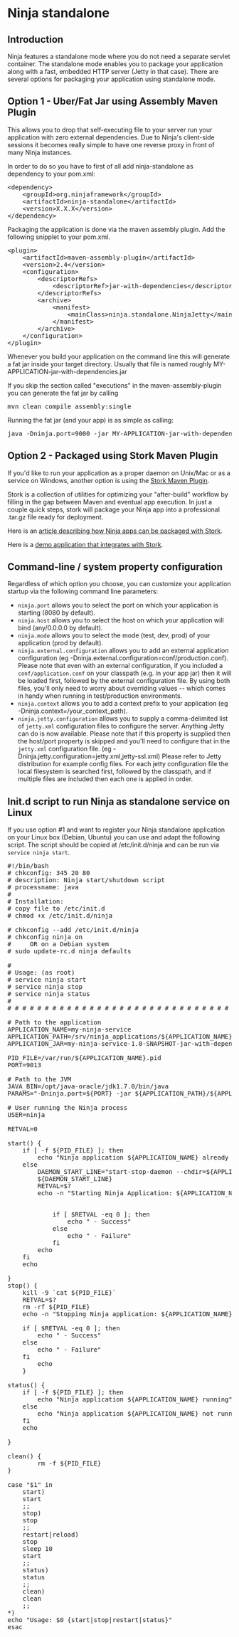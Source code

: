 Ninja standalone
================

Introduction
------------

Ninja features a standalone mode where you do not need a separate servlet container.
The standalone mode enables you to package your application along with 
a fast, embedded HTTP server (Jetty in that case).  There are several options for
packaging your application using standalone mode.

Option 1 - Uber/Fat Jar using Assembly Maven Plugin
---------------------------------------------------

This allows you to drop that self-executing file to your server run your application 
with zero external dependencies. 
Due to Ninja's client-side sessions it becomes really simple to have one 
reverse proxy in front of many Ninja instances.

In order to do so you have to first of all add ninja-standalone as dependency to your pom.xml:

<pre class="prettyprint">
&lt;dependency&gt;
    &lt;groupId&gt;org.ninjaframework&lt;/groupId&gt;
    &lt;artifactId&gt;ninja-standalone&lt;/artifactId&gt;
    &lt;version&gt;X.X.X&lt;/version&gt;
&lt;/dependency&gt;   
</pre>        

Packaging the application is done via the maven assembly plugin. Add the following snipplet
to your pom.xml.

<pre class="prettyprint">
&lt;plugin&gt;
    &lt;artifactId&gt;maven-assembly-plugin&lt;/artifactId&gt;
    &lt;version&gt;2.4&lt;/version&gt;
    &lt;configuration&gt;
        &lt;descriptorRefs&gt;
            &lt;descriptorRef&gt;jar-with-dependencies&lt;/descriptorRef&gt;
        &lt;/descriptorRefs&gt;
        &lt;archive&gt;
            &lt;manifest&gt;
                &lt;mainClass&gt;ninja.standalone.NinjaJetty&lt;/mainClass&gt;
            &lt;/manifest&gt;
        &lt;/archive&gt;
    &lt;/configuration&gt;
&lt;/plugin&gt;
</pre>

Whenever you build your application on the command line this will generate a fat jar
inside your target directory. Usually that file is named roughly MY-APPLICATION-jar-with-dependencies.jar

If you skip the section called "executions" in the maven-assembly-plugin you can generate
the fat jar by calling

<pre class="prettyprint">
mvn clean compile assembly:single
</pre>

Running the fat jar (and your app) is as simple as calling:

<pre lass="prettyprint">
java -Dninja.port=9000 -jar MY-APPLICATION-jar-with-dependencies.jar
</pre>

Option 2 - Packaged using Stork Maven Plugin
--------------------------------------------

If you'd like to run your application as a proper daemon on Unix/Mac or as a service
on Windows, another option is using the [Stork Maven Plugin](https://github.com/fizzed/java-stork).

Stork is a collection of utilities for optimizing your "after-build" workflow by
filling in the gap between Maven and eventual app execution. In just a couple
quick steps, stork will package your Ninja app into a professional .tar.gz
file ready for deployment.

Here is an [article describing how Ninja apps can be packaged with Stork](http://fizzed.com/blog/2015/01/using-stork-deploy-production-ninja-framework-app).

Here is a [demo application that integrates with Stork](https://github.com/fizzed/java-ninja-stork-demo).

Command-line / system property configuration
--------------------------------------------

Regardless of which option you choose, you can customize your application startup
via the following command line parameters:

 * <code>ninja.port</code> allows you to select the port on which your 
   application is starting (8080 by default).
 * <code>ninja.host</code> allows you to select the host on which your 
   application will bind (any/0.0.0.0 by default).
 * <code>ninja.mode</code> allows you to select the mode (test, dev, prod) 
   of your application (prod by default).
 * <code>ninja.external.configuration</code> allows you to add an external application
   configuration (eg -Dninja.external.configuration=conf/production.conf).
   Please note that even with an external configuration, if you included a
   <code>conf/application.conf</code> on your classpath (e.g. in your app jar)
   then it will be loaded first, followed by the external configuration file.
   By using both files, you'll only need to worry about overriding values --
   which comes in handy when running in test/production environments.
 * <code>ninja.context</code> allows you to add a context prefix to your application
   (eg -Dninja.context=/your_context_path).
 * <code>ninja.jetty.configuration</code> allows you to supply a comma-delimited
   list of <code>jetty.xml</code> configuration files to configure the server.
   Anything Jetty can do is now available. Please note that if this property is
   supplied then the host/port property is skipped and you'll need to configure
   that in the <code>jetty.xml</code> configuration file.
   (eg -Dninja.jetty.configuration=jetty.xml,jetty-ssl.xml) Please refer to 
   Jetty distribution for example config files.  For each jetty configuration file
   the local filesystem is searched first, followed by the classpath, and if
   multiple files are included then each one is applied in order.


Init.d script to run Ninja as standalone service on Linux
---------------------------------------------------------

If you use option #1 and want to register your Ninja standalone application on
your Linux box (Debian, Ubuntu) you can use and adapt the following script. The
script should be copied at /etc/init.d/ninja and can be run via <code>service ninja start</code>.

<pre class="prettyprint">
#!/bin/bash
# chkconfig: 345 20 80
# description: Ninja start/shutdown script
# processname: java
#
# Installation:
# copy file to /etc/init.d
# chmod +x /etc/init.d/ninja

# chkconfig --add /etc/init.d/ninja
# chkconfig ninja on
#     OR on a Debian system
# sudo update-rc.d ninja defaults

#
# Usage: (as root)
# service ninja start
# service ninja stop
# service ninja status
#
# # # # # # # # # # # # # # # # # # # # # # # # # # # # # # # # # # # # #

# Path to the application
APPLICATION_NAME=my-ninja-service
APPLICATION_PATH=/srv/ninja_applications/${APPLICATION_NAME}
APPLICATION_JAR=my-ninja-service-1.0-SNAPSHOT-jar-with-dependencies.jar

PID_FILE=/var/run/${APPLICATION_NAME}.pid
PORT=9013

# Path to the JVM
JAVA_BIN=/opt/java-oracle/jdk1.7.0/bin/java
PARAMS="-Dninja.port=${PORT} -jar ${APPLICATION_PATH}/${APPLICATION_JAR}"

# User running the Ninja process
USER=ninja

RETVAL=0

start() {
    if [ -f ${PID_FILE} ]; then
        echo "Ninja application ${APPLICATION_NAME} already running"
    else
        DAEMON_START_LINE="start-stop-daemon --chdir=${APPLICATION_PATH} --make-pidfile --pidfile ${PID_FILE} --chuid ${USER} --exec ${JAVA_BIN} --background --start -- ${PARAMS}"
        ${DAEMON_START_LINE}
        RETVAL=$?
        echo -n "Starting Ninja Application: ${APPLICATION_NAME}... "


            if [ $RETVAL -eq 0 ]; then
                echo " - Success"
            else
                echo " - Failure"
            fi
        echo
    fi
    echo

}
stop() {
    kill -9 `cat ${PID_FILE}`
    RETVAL=$?
    rm -rf ${PID_FILE}
    echo -n "Stopping Ninja application: ${APPLICATION_NAME}"

    if [ $RETVAL -eq 0 ]; then
        echo " - Success"
    else
        echo " - Failure"
    fi
        echo
    }

status() {
    if [ -f ${PID_FILE} ]; then
        echo "Ninja application ${APPLICATION_NAME} running"
    else
        echo "Ninja application ${APPLICATION_NAME} not running"
    fi
    echo

}

clean() {
        rm -f ${PID_FILE}
}

case "$1" in
    start)
    start
    ;;
    stop)
    stop
    ;;
    restart|reload)
    stop
    sleep 10
    start
    ;;
    status)
    status
    ;;
    clean)
    clean
    ;;
*)
echo "Usage: $0 {start|stop|restart|status}"
esac
</pre>